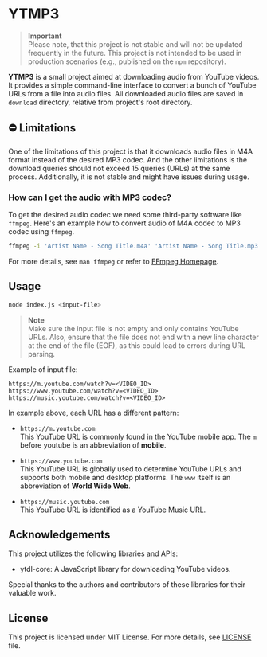 # YTMP3

> **Important**  
> Please note, that this project is not stable and will not be updated frequently
> in the future. This project is not intended to be used in production scenarios
> (e.g., published on the `npm` repository).

**YTMP3** is a small project aimed at downloading audio from YouTube videos.
It provides a simple command-line interface to convert a bunch of YouTube URLs from a file into audio files.
All downloaded audio files are saved in `download` directory, relative from project's root directory.

## ⛔ Limitations

One of the limitations of this project is that it downloads audio files in M4A format
instead of the desired MP3 codec. And the other limitations is the download queries should not
exceed 15 queries (URLs) at the same process. Additionally, it is not stable and might have issues during usage.

### How can I get the audio with MP3 codec?

To get the desired audio codec we need some third-party software like `ffmpeg`.
Here's an example how to convert audio of M4A codec to MP3 codec using `ffmpeg`.

```bash
ffmpeg -i 'Artist Name - Song Title.m4a' 'Artist Name - Song Title.mp3'
```

For more details, see `man ffmpeg` or refer to [FFmpeg Homepage](https://www.ffmpeg.org/).

## Usage

```bash
node index.js <input-file>
```

> **Note**  
> Make sure the input file is not empty and only contains YouTube URLs.
> Also, ensure that the file does not end with a new line character at the end of the file (EOF),
> as this could lead to errors during URL parsing.

Example of input file:

```
https://m.youtube.com/watch?v=<VIDEO_ID>
https://www.youtube.com/watch?v=<VIDEO_ID>
https://music.youtube.com/watch?v=<VIDEO_ID>
```

In example above, each URL has a different pattern:

- `https://m.youtube.com`  
  This YouTube URL is commonly found in the YouTube mobile app. The `m` before youtube is an abbreviation of **mobile**.

- `https://www.youtube.com`  
  This YouTube URL is globally used to determine YouTube URLs and supports both mobile and desktop platforms. The `www` itself is an abbreviation of **World Wide Web**.

- `https://music.youtube.com`  
  This YouTube URL is identified as a YouTube Music URL.

## Acknowledgements

This project utilizes the following libraries and APIs:

- ytdl-core: A JavaScript library for downloading YouTube videos.

Special thanks to the authors and contributors of these libraries for their valuable work.

## License
This project is licensed under MIT License. For more details, see [LICENSE](https://github.com/mitsuki31/ytmp3-js/blob/master/README.md) file.
